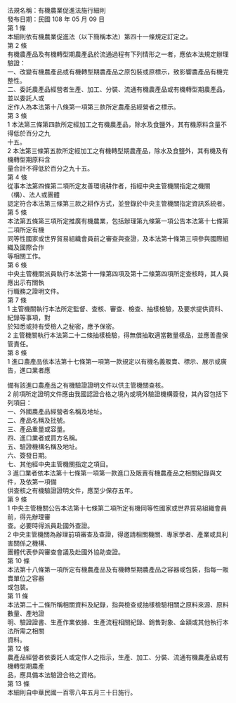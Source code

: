 法規名稱：有機農業促進法施行細則  
發布日期：民國 108 年 05 月 09 日  
第 1 條  
本細則依有機農業促進法（以下簡稱本法）第四十一條規定訂定之。  
第 2 條  
有機農產品及有機轉型期農產品於流通過程有下列情形之一者，應依本法規定辦理驗證：  
一、改變有機農產品或有機轉型期農產品之原包裝或原標示，致影響農產品有機完整性。  
二、委託農產品經營者生產、加工、分裝、流通有機農產品或有機轉型期農產品，並以委託人或  
定作人為本法第十八條第一項第三款所定農產品經營者之標示。  
第 3 條  
1 本法第三條第四款所定經加工之有機農產品，除水及食鹽外，其有機原料含量不得低於百分之九  
十五。  
2 本法第三條第五款所定經加工之有機轉型期農產品，除水及食鹽外，其有機及有機轉型期原料含  
量合計不得低於百分之九十五。  
第 4 條  
從事本法第四條第二項所定友善環境耕作者，指經中央主管機關指定之機關（構）、法人或團體  
認定符合本法第三條第三款之耕作方式，並登錄於中央主管機關指定資訊系統者。  
第 5 條  
本法第五條第三項所定推廣有機農業，包括辦理第九條第一項公告本法第十七條第二項所定有機  
同等性國家或世界貿易組織會員前之審查與查證，及本法第十條第三項參與國際組織及國際合作  
等相關工作。  
第 6 條  
中央主管機關派員執行本法第十一條第四項及第十二條第四項所定查核時，其人員應出示有關執  
行職務之證明文件。  
第 7 條  
1 主管機關執行本法所定監督、查核、審查、檢查、抽樣檢驗，及要求提供資料、紀錄等事項，對  
於知悉或持有受檢人之秘密，應予保密。  
2 主管機關執行本法第二十二條抽樣檢驗，得無償抽取適當數量樣品，並應善盡保管責任。  
第 8 條  
1 進口農產品依本法第十七條第一項第一款規定以有機名義販賣、標示、展示或廣告，進口業者應  


備有該進口農產品之有機驗證證明文件以供主管機關查核。  
2 前項所定證明文件應由我國認證合格之境內或境外驗證機構簽發，其內容包括下列項目：  
一、外國農產品經營者名稱及地址。  
二、產品名稱及批號。  
三、產品重量或容量。  
四、進口業者或買方名稱。  
五、驗證機構名稱及地址。  
六、簽發日期。  
七、其他經中央主管機關指定之項目。  
3 進口業者依本法第十七條第一項第一款進口及販賣有機農產品之相關紀錄與文件，及依第一項備  
供查核之有機驗證證明文件，應至少保存五年。  
第 9 條  
1 中央主管機關公告本法第十七條第二項所定有機同等性國家或世界貿易組織會員前，得先辦理審  
查。必要時得派員赴國外查證。  
2 中央主管機關為辦理前項審查及查證，得邀請相關機關、專家學者、產業或具利害關係之機構、  
團體代表參與審查會議及赴國外協助查證。  
第 10 條  
本法第十八條第一項所定有機農產品及有機轉型期農產品之容器或包裝，指每一販賣單位之容器  
或包裝。  
第 11 條  
本法第二十二條所稱相關資料及紀錄，指與檢查或抽樣檢驗相關之原料來源、原料數量、產地證  
明、驗證證書、生產作業依據、生產流程相關紀錄、銷售對象、金額或其他執行本法所需之相關  
資料。  
第 12 條  
農產品經營者依委託人或定作人之指示，生產、加工、分裝、流通有機農產品或有機轉型期農產  
品，應具備本法驗證合格之資格。  
第 13 條  
本細則自中華民國一百零八年五月三十日施行。  


